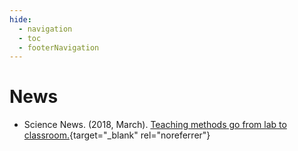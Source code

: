 ```yaml
---
hide:
  - navigation
  - toc
  - footerNavigation
---
```


# News

- Science News. (2018, March). [Teaching methods go from lab to classroom.](https://www.sciencenews.org/article/teaching-methods-go-lab-classroom){target="_blank" rel="noreferrer"}
